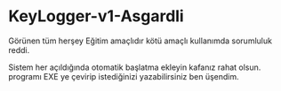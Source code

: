 # KeyLogger-v1-Asgardli

Görünen tüm herşey Eğitim amaçlıdır kötü amaçlı kullanımda sorumluluk reddi.

Sistem her açıldığında otomatik başlatma ekleyin kafanız rahat olsun.
programı EXE ye çevirip istediğinizi yazabilirsiniz ben üşendim.
